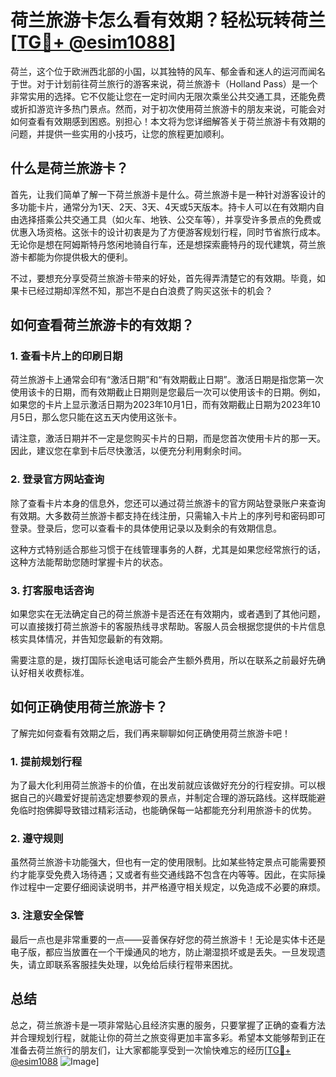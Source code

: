 # 荷兰旅游卡怎么看有效期？轻松玩转荷兰 [[TG💪+ @esim1088](https://t.me/s/esim1088)]

荷兰，这个位于欧洲西北部的小国，以其独特的风车、郁金香和迷人的运河而闻名于世。对于计划前往荷兰旅行的游客来说，荷兰旅游卡（Holland Pass）是一个非常实用的选择。它不仅能让您在一定时间内无限次乘坐公共交通工具，还能免费或折扣游览许多热门景点。然而，对于初次使用荷兰旅游卡的朋友来说，可能会对如何查看有效期感到困惑。别担心！本文将为您详细解答关于荷兰旅游卡有效期的问题，并提供一些实用的小技巧，让您的旅程更加顺利。

## 什么是荷兰旅游卡？

首先，让我们简单了解一下荷兰旅游卡是什么。荷兰旅游卡是一种针对游客设计的多功能卡片，通常分为1天、2天、3天、4天或5天版本。持卡人可以在有效期内自由选择搭乘公共交通工具（如火车、地铁、公交车等），并享受许多景点的免费或优惠入场资格。这张卡的设计初衷是为了方便游客规划行程，同时节省旅行成本。无论你是想在阿姆斯特丹悠闲地骑自行车，还是想探索鹿特丹的现代建筑，荷兰旅游卡都能为你提供极大的便利。

不过，要想充分享受荷兰旅游卡带来的好处，首先得弄清楚它的有效期。毕竟，如果卡已经过期却浑然不知，那岂不是白白浪费了购买这张卡的机会？

## 如何查看荷兰旅游卡的有效期？

### 1. 查看卡片上的印刷日期

荷兰旅游卡上通常会印有“激活日期”和“有效期截止日期”。激活日期是指您第一次使用该卡的日期，而有效期截止日期则是您最后一次可以使用该卡的日期。例如，如果您的卡片上显示激活日期为2023年10月1日，而有效期截止日期为2023年10月5日，那么您只能在这五天内使用这张卡。

请注意，激活日期并不一定是您购买卡片的日期，而是您首次使用卡片的那一天。因此，建议您在拿到卡后尽快激活，以便充分利用剩余时间。

### 2. 登录官方网站查询

除了查看卡片本身的信息外，您还可以通过荷兰旅游卡的官方网站登录账户来查询有效期。大多数荷兰旅游卡都支持在线注册，只需输入卡片上的序列号和密码即可登录。登录后，您可以查看卡的具体使用记录以及剩余的有效期信息。

这种方式特别适合那些习惯于在线管理事务的人群，尤其是如果您经常旅行的话，这种方法能帮助您随时掌握卡片的状态。

### 3. 打客服电话咨询

如果您实在无法确定自己的荷兰旅游卡是否还在有效期内，或者遇到了其他问题，可以直接拨打荷兰旅游卡的客服热线寻求帮助。客服人员会根据您提供的卡片信息核实具体情况，并告知您最新的有效期。

需要注意的是，拨打国际长途电话可能会产生额外费用，所以在联系之前最好先确认好相关收费标准。

## 如何正确使用荷兰旅游卡？

了解完如何查看有效期之后，我们再来聊聊如何正确使用荷兰旅游卡吧！

### 1. 提前规划行程

为了最大化利用荷兰旅游卡的价值，在出发前就应该做好充分的行程安排。可以根据自己的兴趣爱好提前选定想要参观的景点，并制定合理的游玩路线。这样既能避免临时抱佛脚导致错过精彩活动，也能确保每一站都能充分利用旅游卡的优势。

### 2. 遵守规则

虽然荷兰旅游卡功能强大，但也有一定的使用限制。比如某些特定景点可能需要预约才能享受免费入场待遇；又或者有些交通线路不包含在内等等。因此，在实际操作过程中一定要仔细阅读说明书，并严格遵守相关规定，以免造成不必要的麻烦。

### 3. 注意安全保管

最后一点也是非常重要的一点——妥善保存好您的荷兰旅游卡！无论是实体卡还是电子版，都应当放置在一个干燥通风的地方，防止潮湿损坏或是丢失。一旦发现遗失，请立即联系客服挂失处理，以免给后续行程带来困扰。

## 总结

总之，荷兰旅游卡是一项非常贴心且经济实惠的服务，只要掌握了正确的查看方法并合理规划行程，就能让你的荷兰之旅变得更加丰富多彩。希望本文能够帮到正在准备去荷兰旅行的朋友们，让大家都能享受到一次愉快难忘的经历[[TG💪+ @esim1088](https://t.me/s/esim1088) ![Image](https://i.postimg.cc/4NQfJmqS/Snipaste-2025-05-13-00-14-12.png)]